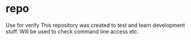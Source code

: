 # repo
Use for verify
This repository was created to test and learn development stuff.  Will be used to check command line access etc.
